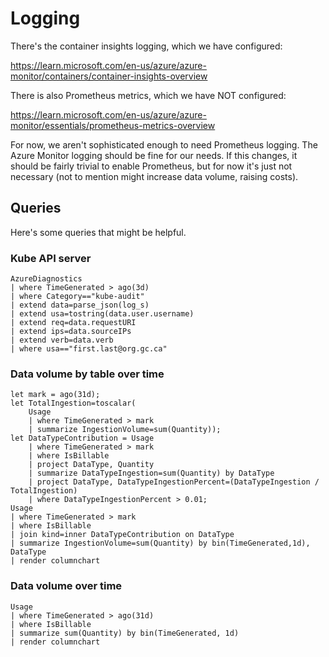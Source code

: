 # Logging

There's the container insights logging, which we have configured:

https://learn.microsoft.com/en-us/azure/azure-monitor/containers/container-insights-overview

There is also Prometheus metrics, which we have NOT configured:

https://learn.microsoft.com/en-us/azure/azure-monitor/essentials/prometheus-metrics-overview

For now, we aren't sophisticated enough to need Prometheus logging. The Azure Monitor logging should be fine for our needs. If this changes, it should be fairly trivial to enable Prometheus, but for now it's just not necessary (not to mention might increase data volume, raising costs).

## Queries

Here's some queries that might be helpful.

### Kube API server

```kql
AzureDiagnostics
| where TimeGenerated > ago(3d)
| where Category=="kube-audit"
| extend data=parse_json(log_s)
| extend usa=tostring(data.user.username)
| extend req=data.requestURI
| extend ips=data.sourceIPs
| extend verb=data.verb
| where usa=="first.last@org.gc.ca"
```

### Data volume by table over time

```kql
let mark = ago(31d);
let TotalIngestion=toscalar(
    Usage
    | where TimeGenerated > mark
    | summarize IngestionVolume=sum(Quantity));
let DataTypeContribution = Usage
    | where TimeGenerated > mark
    | where IsBillable
    | project DataType, Quantity
    | summarize DataTypeIngestion=sum(Quantity) by DataType
    | project DataType, DataTypeIngestionPercent=(DataTypeIngestion / TotalIngestion)
    | where DataTypeIngestionPercent > 0.01;
Usage
| where TimeGenerated > mark
| where IsBillable
| join kind=inner DataTypeContribution on DataType
| summarize IngestionVolume=sum(Quantity) by bin(TimeGenerated,1d), DataType
| render columnchart 
```

### Data volume over time

```kql
Usage
| where TimeGenerated > ago(31d)
| where IsBillable
| summarize sum(Quantity) by bin(TimeGenerated, 1d)
| render columnchart 
```